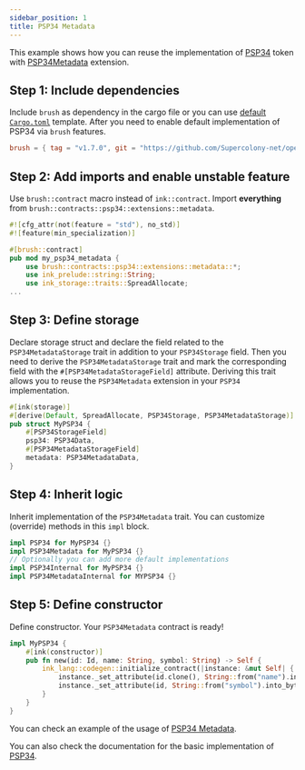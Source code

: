 ```yaml
---
sidebar_position: 1
title: PSP34 Metadata
---
```


This example shows how you can reuse the implementation of [PSP34](https://github.com/Supercolony-net/openbrush-contracts/tree/main/contracts/token/psp34) token with [PSP34Metadata](https://github.com/Supercolony-net/openbrush-contracts/tree/main/contracts/token/psp34/src/extensions/metadata.rs) extension.

## Step 1: Include dependencies

Include `brush` as dependency in the cargo file or you can use [default `Cargo.toml`](/smart-contracts/overview#the-default-toml-of-your-project-with-openbrush) template.
After you need to enable default implementation of PSP34 via `brush` features.

```toml
brush = { tag = "v1.7.0", git = "https://github.com/Supercolony-net/openbrush-contracts", default-features = false, features = ["psp34"] }
```

## Step 2: Add imports and enable unstable feature

Use `brush::contract` macro instead of `ink::contract`. Import **everything** from `brush::contracts::psp34::extensions::metadata`.

```rust
#![cfg_attr(not(feature = "std"), no_std)]
#![feature(min_specialization)]

#[brush::contract]
pub mod my_psp34_metadata {
    use brush::contracts::psp34::extensions::metadata::*;
    use ink_prelude::string::String;
    use ink_storage::traits::SpreadAllocate;
...
```

## Step 3: Define storage

Declare storage struct and declare the field related to the `PSP34MetadataStorage` trait in addition to your `PSP34Storage` field. Then you need to derive the `PSP34MetadataStorage` trait and mark the corresponding field with the `#[PSP34MetadataStorageField]` attribute. Deriving this trait allows you to reuse the `PSP34Metadata` extension in your `PSP34` implementation.

```rust
#[ink(storage)]
#[derive(Default, SpreadAllocate, PSP34Storage, PSP34MetadataStorage)]
pub struct MyPSP34 {
    #[PSP34StorageField]
    psp34: PSP34Data,
    #[PSP34MetadataStorageField]
    metadata: PSP34MetadataData,
}
```

## Step 4: Inherit logic

Inherit implementation of the `PSP34Metadata` trait. You can customize (override) methods in this `impl` block.

```rust
impl PSP34 for MyPSP34 {}
impl PSP34Metadata for MyPSP34 {}
// Optionally you can add more default implementations
impl PSP34Internal for MyPSP34 {}
impl PSP34MetadataInternal for MYPSP34 {}
```

## Step 5: Define constructor

Define constructor. Your `PSP34Metadata` contract is ready!

```rust
impl MyPSP34 {
    #[ink(constructor)]
    pub fn new(id: Id, name: String, symbol: String) -> Self {
        ink_lang::codegen::initialize_contract(|instance: &mut Self| {
            instance._set_attribute(id.clone(), String::from("name").into_bytes(), name.into_bytes());
            instance._set_attribute(id, String::from("symbol").into_bytes(), symbol.into_bytes());
        }
    }
}
```

You can check an example of the usage of [PSP34 Metadata](https://github.com/Supercolony-net/openbrush-contracts/tree/main/examples/psp34_extensions/metadata).

You can also check the documentation for the basic implementation of [PSP34](/smart-contracts/PSP34/psp34).
